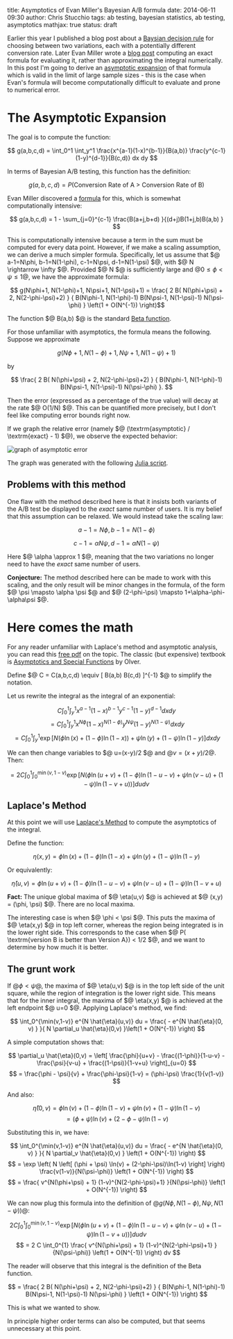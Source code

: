 title: Asymptotics of Evan Miller's Bayesian A/B formula
date: 2014-06-11 09:30
author: Chris Stucchio
tags: ab testing, bayesian statistics, ab testing, asymptotics
mathjax: true
status: draft


Earlier this year I published a blog post about a [Baysian decision rule](http://www.bayesianwitch.com/blog/2014/bayesian_ab_test.html) for choosing between two variations, each with a potentially different conversion rate. Later Evan Miller wrote a [blog post](http://www.evanmiller.org/bayesian-ab-testing.html) computing an exact formula for evaluating it, rather than approximating the integral numerically. In this post I'm going to derive an [asymptotic expansion](http://en.wikipedia.org/wiki/Asymptotic_expansion) of that formula which is valid in the limit of large sample sizes - this is the case when Evan's formula will become computationally difficult to evaluate and prone to numerical error.

# The Asymptotic Expansion

The goal is to compute the function:

$$ g(a,b,c,d) = \int_0^1 \int_y^1 \frac{x^{a-1}(1-x)^{b-1}}{B(a,b)} \frac{y^{c-1}(1-y)^{d-1}}{B(c,d)} dx dy $$

In terms of Bayesian A/B testing, this function has the definition:

$$ g(a,b,c,d) = P( \textrm{Conversion Rate of A > Conversion Rate of B}) $$

Evan Miller discovered a [formula](http://www.evanmiller.org/bayesian-ab-testing.html) for this, which is somewhat computationally intensive:

$$ g(a,b,c,d) = 1 - \sum_{j=0}^{c-1} \frac{B(a+j,b+d) }{(d+j)B(1+j,b)B(a,b) } $$

This is computationally intensive because a term in the sum must be computed for every data point. However, if we make a scaling assumption, we can derive a much simpler formula. Specifically, let us assume that $@ a-1=N\phi, b-1=N(1-\phi), c-1=N\psi, d-1=N(1-\psi) $@, with $@ N \rightarrow \infty $@. Provided $@ N $@ is sufficiently large and $@ 0 \leq \phi < \psi \leq 1$@, we have the approximate formula:

$$ g(N\phi+1, N(1-\phi)+1, N\psi+1, N(1-\psi)+1) = \frac{ 2 B( N(\phi+\psi) + 2, N(2-\phi-\psi)+2) } { B(N\phi-1, N(1-\phi)-1) B(N\psi-1, N(1-\psi)-1) N(\psi-\phi) } \left(1 + O(N^{-1}) \right)$$

The function $@ B(a,b) $@ is the standard [Beta function](http://en.wikipedia.org/wiki/Beta_function).

For those unfamiliar with asymptotics, the formula means the following. Suppose we approximate

$$ g(N\phi+1, N(1-\phi)+1, N\psi+1, N(1-\psi)+1) $$

by

$$ \frac{ 2 B( N(\phi+\psi) + 2, N(2-\phi-\psi)+2) } { B(N\phi-1, N(1-\phi)-1) B(N\psi-1, N(1-\psi)-1) N(\psi-\phi) }. $$

Then the error (expressed as a percentage of the true value) will decay at the rate $@ O(1/N) $@. This can be quantified more precisely, but I don't feel like computing error bounds right now.

If we graph the relative error (namely $@ (\textrm{asymptotic} / \textrm{exact} - 1) $@), we observe the expected behavior:

![graph of asymptotic error](/blog_media/2014/bayesian_asymptotics/asymptotic_errors.png)

The graph was generated with the following [Julia script](https://gist.github.com/stucchio/1a0abf880eb332175c02).

## Problems with this method

One flaw with the method described here is that it insists both variants of the A/B test be displayed to the *exact* same number of users. It is my belief that this assumption can be relaxed. We would instead take the scaling law:

$$ a-1=N\phi, b-1=N(1-\phi) $$

$$ c-1=\alpha N\psi, d-1=\alpha N(1-\psi) $$

Here $@ \alpha \approx 1 $@, meaning that the two variations no longer need to have the *exact* same number of users.

**Conjecture:** The method described here can be made to work with this scaling, and the only result will be minor changes in the formula, of the form $@ \psi \mapsto \alpha \psi $@ and $@ (2-\phi-\psi) \mapsto 1+\alpha-\phi-\alpha\psi $@.

# Here comes the math

For any reader unfamiliar with Laplace's method and asymptotic analysis, you can read this [free pdf](http://www.pas.rochester.edu/~rajeev/phy493/AsymptoticMethods.pdf) on the topic. The classic (but expensive) textbook is [Asymptotics and Special Functions](http://www.amazon.com/gp/product/1568810695/ref=as_li_tl?ie=UTF8&camp=1789&creative=390957&creativeASIN=1568810695&linkCode=as2&tag=christuc-20&linkId=2PHYJMUHXP65N6M7) by Olver.

Define $@ C = C(a,b,c,d) \equiv [ B(a,b) B(c,d) ]^{-1} $@ to simplify the notation.

Let us rewrite the integral as the integral of an exponential:

$$ C \int_0^1 \int_y^1 x^{a-1}(1-x)^{b-1} y^{c-1}(1-y)^{d-1} dx dy  $$
$$ = C \int_0^1 \int_y^1 x^{N\phi}(1-x)^{N(1-\phi)} y^{N\psi}(1-y)^{N(1-\psi)} dx dy $$
$$ = C \int_0^1 \int_y^1 \exp \left[N \left(\phi \ln(x) + (1-\phi)\ln(1-x) \right) + \psi \ln(y) + (1-\psi) \ln (1-y) \right] dx dy $$

We can then change variables to $@ u=(x-y)/2 $@ and $@ v = (x+y)/2$@. Then:

$$ = 2 C \int_0^{1} \int_0^{\min(v,1-v)}  \exp \left[N \left(\phi \ln(u+v) + (1-\phi)\ln(1-u-v) + \psi \ln(v-u) + (1-\psi) \ln (1-v+u) \right) \right] du dv $$

## Laplace's Method

At this point we will use [Laplace's Method](http://en.wikipedia.org/wiki/Laplace's_method) to compute the asymptotics of the integral.

Define the function:

$$ \eta(x,y) = \phi \ln(x) + (1-\phi)\ln(1-x) + \psi \ln(y) + (1-\psi) \ln (1-y) $$

Or equivalently:

$$ \hat{\eta}(u,v) = \phi \ln(u+v) + (1-\phi)\ln(1-u-v) + \psi \ln(v-u) + (1-\psi) \ln (1-v+u) $$

**Fact:** The unique global maxima of $@ \eta(u,v) $@ is achieved at $@ (x,y) = (\phi, \psi) $@. There are no local maxima.

The interesting case is when $@ \phi < \psi $@. This puts the maxima of $@ \eta(x,y) $@ in top left corner, whereas the region being integrated is in the lower right side. This corresponds to the case when $@ P( \textrm{version B is better than Version A}) < 1/2 $@, and we want to determine by how much it is better.

## The grunt work

If $@ \phi < \psi$@, the maxima of $@ \eta(u,v) $@ is in the top left side of the unit square, while the region of integration is the lower right side. This means that for the inner integral, the maxima of $@ \eta(x,y) $@ is achieved at the left endpoint $@ u=0 $@. Applying Laplace's method, we find:

$$ \int_0^{\min(v,1-v)} e^{N \hat{\eta}(u,v)} du = \frac{ - e^{N \hat{\eta}(0, v) } }{ N \partial_u \hat{\eta}(0,v) }\left(1 + O(N^{-1}) \right) $$

A simple computation shows that:

$$ \partial_u \hat{\eta}(0,v) = \left[ \frac{\phi}{u+v} - \frac{(1-\phi)}{1-u-v} -  \frac{\psi}{v-u} + \frac{(1-\psi)}{1-v+u} \right]_{u=0} $$
$$ = \frac{\phi - \psi}{v} + \frac{\phi-\psi}{1-v} = (\phi-\psi) \frac{1}{v(1-v)} $$

And also:

$$ \hat{\eta}(0,v) = \phi \ln(v) + (1-\phi)\ln(1-v) + \psi \ln(v) + (1-\psi) \ln (1-v) $$
$$ = (\phi + \psi) \ln(v) + (2-\phi-\psi)\ln(1-v) $$

Substituting this in, we have:

$$ \int_0^{\min(v,1-v)} e^{N \hat{\eta}(u,v)} du = \frac{ - e^{N \hat{\eta}(0, v) } }{ N \partial_v \hat{\eta}(0,v) } \left(1 + O(N^{-1}) \right) $$
$$ = \exp \left( N \left[ (\phi + \psi) \ln(v) + (2-\phi-\psi)\ln(1-v) \right] \right) \frac{v(1-v)}{N(\psi-\phi)} \left(1 + O(N^{-1}) \right) $$
$$ = \frac{ v^{N(\phi+\psi) + 1} (1-v)^{N(2-\phi-\psi)+1} }{N(\psi-\phi)} \left(1 + O(N^{-1}) \right) $$

We can now plug this formula into the definition of $@ g( N\phi, N(1-\phi), N\psi, N(1-\psi))$@:

$$ 2 C \int_0^{1} \int_0^{\min(v,1-v)}  \exp \left[N \left(\phi \ln(u+v) + (1-\phi)\ln(1-u-v) + \psi \ln(v-u) + (1-\psi) \ln (1-v+u) \right) \right] du dv $$
$$ = 2 C \int_0^{1} \frac{ v^{N(\phi+\psi) + 1} (1-v)^{N(2-\phi-\psi)+1} }{N(\psi-\phi)} \left(1 + O(N^{-1}) \right) dv $$

The reader will observe that this integral is the definition of the Beta function.

$$ = \frac{ 2 B( N(\phi+\psi) + 2, N(2-\phi-\psi)+2) } { B(N\phi-1, N(1-\phi)-1) B(N\psi-1, N(1-\psi)-1) N(\psi-\phi) } \left(1 + O(N^{-1}) \right) $$

This is what we wanted to show.

In principle higher order terms can also be computed, but that seems unnecessary at this point.
